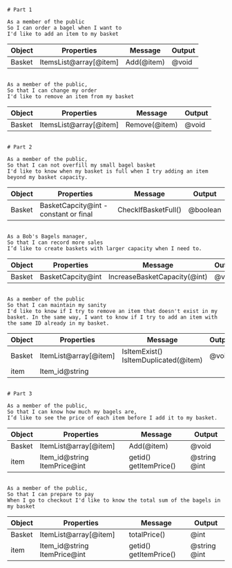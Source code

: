 ```

# Part 1

As a member of the public
So I can order a bagel when I want to
I'd like to add an item to my basket

```

| Object | Properties             | Message    | Output |
| ------ | ---------------------- | ---------- | ------ |
| Basket | ItemsList@array[@item] | Add(@item) | @void  |

```

As a member of the public,
So that I can change my order
I'd like to remove an item from my basket

```

| Object | Properties             | Message       | Output |
| ------ | ---------------------- | ------------- | ------ |
| Basket | ItemsList@array[@item] | Remove(@item) | @void  |

```

# Part 2

As a member of the public,
So that I can not overfill my small bagel basket
I'd like to know when my basket is full when I try adding an item beyond my basket capacity.

```

| Object | Properties                            | Message             | Output   |
| ------ | ------------------------------------- | ------------------- | -------- |
| Basket | BasketCapcity@int - constant or final | CheckIfBasketFull() | @boolean |

```

As a Bob's Bagels manager,
So that I can record more sales
I’d like to create baskets with larger capacity when I need to.

```

| Object | Properties        | Message                      | Output |
| ------ | ----------------- | ---------------------------- | ------ |
| Basket | BasketCapcity@int | IncreaseBasketCapacity(@int) | @void  |

```

As a member of the public
So that I can maintain my sanity
I'd like to know if I try to remove an item that doesn't exist in my basket. In the same way, I want to know if I try to add an item with the same ID already in my basket.

```

| Object | Properties            | Message                               | Output |
| ------ | --------------------- | ------------------------------------- | ------ |
| Basket | ItemList@array[@item] | IsItemExist() IsItemDuplicated(@item) | @void  |
| item   | Item_id@string        |                                       |        |

```

# Part 3

As a member of the public,
So that I can know how much my bagels are,
I’d like to see the price of each item before I add it to my basket.

```

| Object | Properties                   | Message                | Output       |
| ------ | ---------------------------- | ---------------------- | ------------ |
| Basket | ItemList@array[@item]        | Add(@item)             | @void        |
| item   | Item_id@string ItemPrice@int | getid() getItemPrice() | @string @int |

```

As a member of the public,
So that I can prepare to pay
When I go to checkout I'd like to know the total sum of the bagels in my basket

```

| Object | Properties                   | Message                | Output       |
| ------ | ---------------------------- | ---------------------- | ------------ |
| Basket | ItemList@array[@item]        | totalPrice()           | @int         |
| item   | Item_id@string ItemPrice@int | getid() getItemPrice() | @string @int |

```

```
